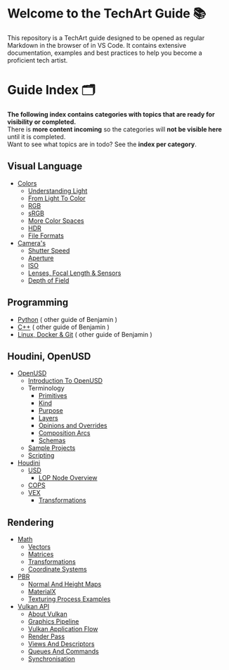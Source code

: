 # Welcome to the TechArt Guide 📚

This repository is a TechArt guide designed to be opened as regular Markdown in the browser of in VS Code. 
It contains extensive documentation, examples and best practices to help you become a proficient tech artist.

# Guide Index 🗂️

**The following index contains categories with topics that are ready for visibility or completed.**  
There is **more content incoming** so the categories will **not be visible here** until it is completed.    
Want to see what topics are in todo? See the **index per category**.

## Visual Language

- [Colors](./guide/color/_index.md)   
  - [Understanding Light](./guide/color/understanding_light.md)   
  - [From Light To Color](./guide/color/from_light_to_color.md)
  - [RGB](./guide/color/rgb.md)
  - [sRGB](./guide/color/srgb.md)
  - [More Color Spaces](./guide/color/more_color_spaces.md)
  - [HDR](./guide/color/hdr.md)
  - [File Formats](./guide/color/file_formats.md)
- [Camera's](./guide/camera/_index.md)   
  - [Shutter Speed](./guide/camera/shutter_speed.md)
  - [Aperture](./guide/camera/aperture.md)
  - [ISO](./guide/camera/iso.md)
  - [Lenses, Focal Length & Sensors](./guide/camera/lenses.md)
  - [Depth of Field](./guide/camera/depth_of_field.md)

## Programming

- [Python](https://github.com/BenjaminYde/Python-Guide) ( other guide of Benjamin )
- [C++](https://github.com/BenjaminYde/CPlusPlus-Guide) ( other guide of Benjamin )
- [Linux, Docker & Git](https://github.com/BenjaminYde/Linux-Guide) ( other guide of Benjamin )

## Houdini, OpenUSD

- [OpenUSD](./guide/usd/_index.md)
  - [Introduction To OpenUSD](./guide/usd/introduction.md)
  - Terminology
    - [Primitives](./guide/usd/terminology/prims.md)
    - [Kind](./guide/usd/terminology/kind.md)
    - [Purpose](./guide/usd/terminology/purpose.md)
    - [Layers](./guide/usd/terminology/layers.md)
    - [Opinions and Overrides](./guide/usd/terminology/opinion_override.md)
    - [Composition Arcs](./guide/usd/terminology/composition_arc.md)
    - [Schemas](./guide/usd/terminology/schemas.md) 
  - [Sample Projects](./guide/usd/sample_projects.md)
  - [Scripting](./guide/usd/scripting.md)
- [Houdini](./guide/houdini/_index.md)
  - [USD](./guide/houdini/usd/_index.md)
    - [LOP Node Overview](./guide/houdini/usd/node_overview.md)
  - [COPS](./guide/houdini/cops.md)
  - [VEX](./guide/houdini/vex/_index.md)
    - [Transformations](./guide/houdini/vex/transformations.md)

## Rendering

- [Math](./guide/math/_index.md)
  - [Vectors](./guide/math/vectors.md)
  - [Matrices](./guide/math/matrices.md)
  - [Transformations](./guide/math/transformations.md)
  - [Coordinate Systems](./guide/math/coordinate_systems.md)
- [PBR](./guide/pbr/_index.md)
  - [Normal And Height Maps](./guide/pbr/normal_and_height_maps.md)
  - [MaterialX](./guide/pbr/materialx.md)
  - [Texturing Process Examples](./guide/pbr/texturing_examples.md)
- [Vulkan API](./guide/vulkan/_index.md)
  - [About Vulkan](./guide/vulkan/about.md)
  - [Graphics Pipeline](./guide/vulkan/graphics_pipeline.md)
  - [Vulkan Application Flow](./guide/vulkan/vulkan_application_flow.md)
  - [Render Pass](./guide/vulkan/render_pass.md)
  - [Views And Descriptors](./guide/vulkan/descriptors.md)
  - [Queues And Commands](./guide/vulkan/queues_and_commands.md)
  - [Synchronisation](./guide/vulkan/synchronisation.md)